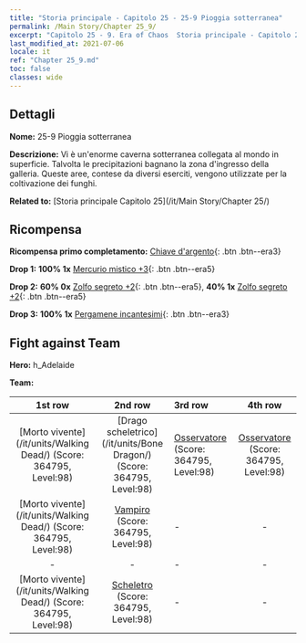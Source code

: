 ```yaml
---
title: "Storia principale - Capitolo 25 - 25-9 Pioggia sotterranea"
permalink: /Main Story/Chapter 25_9/
excerpt: "Capitolo 25 - 9. Era of Chaos  Storia principale - Capitolo 25_9. 25-9 Pioggia sotterranea"
last_modified_at: 2021-07-06
locale: it
ref: "Chapter 25_9.md"
toc: false
classes: wide
---
```


## Dettagli

 **Nome:** 25-9 Pioggia sotterranea

 **Descrizione:** Vi è un'enorme caverna sotterranea collegata al mondo in superficie. Talvolta le precipitazioni bagnano la zona d'ingresso della galleria. Queste aree, contese da diversi eserciti, vengono utilizzate per la coltivazione dei funghi.

 **Related to:** [Storia principale Capitolo 25](/it/Main Story/Chapter 25/)

## Ricompensa

 **Ricompensa primo completamento:** [Chiave d'argento](/ItemsIT/con_693/){: .btn .btn--era3}

 **Drop 1:** **100% 1x** [Mercurio mistico +3](/ItemsIT/mat_84/){: .btn .btn--era5}

 **Drop 2:** **60% 0x** [Zolfo segreto +2](/ItemsIT/mat_78/){: .btn .btn--era5}, **40% 1x** [Zolfo segreto +2](/ItemsIT/mat_78/){: .btn .btn--era5}

 **Drop 3:** **100% 1x** [Pergamene incantesimi](/ItemsIT/con_694/){: .btn .btn--era3}


## Fight against Team
 **Hero:** h_Adelaide

 **Team:**


  | 1st row | 2nd row | 3rd row | 4th row |
  |:----:|:----:|:----|:----:|
  | [Morto vivente](/it/units/Walking Dead/) (Score: 364795, Level:98)  | [Drago scheletrico](/it/units/Bone Dragon/) (Score: 364795, Level:98)  | [Osservatore](/it/units/Beholder/) (Score: 364795, Level:98)  | [Osservatore](/it/units/Beholder/) (Score: 364795, Level:98)  |
  | [Morto vivente](/it/units/Walking Dead/) (Score: 364795, Level:98)  | [Vampiro](/it/units/Vampire/) (Score: 364795, Level:98)  | - | - |
  | - | - | - | - |
  | [Morto vivente](/it/units/Walking Dead/) (Score: 364795, Level:98)  | [Scheletro](/it/units/Skeleton/) (Score: 364795, Level:98)  | - | - |


